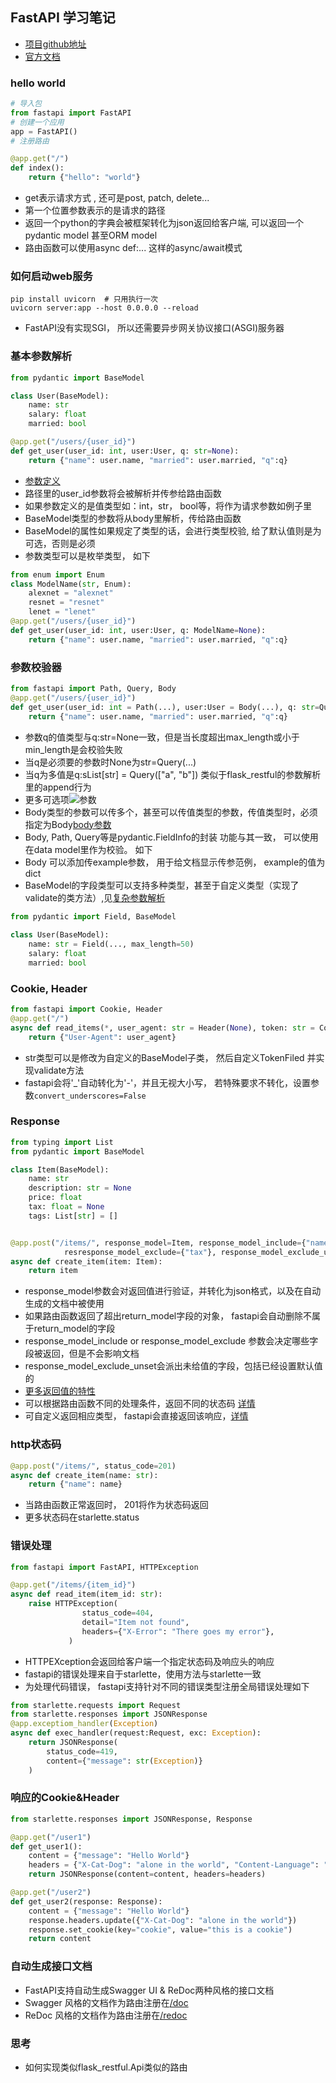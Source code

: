## FastAPI 学习笔记
- [项目github地址](https://github.com/tiangolo/fastapi)
- [官方文档](https://fastapi.tiangolo.com/)

### hello world

```python
# 导入包
from fastapi import FastAPI
# 创建一个应用
app = FastAPI()
# 注册路由

@app.get("/")  
def index():
    return {"hello": "world"}
```
- get表示请求方式 , 还可是post, patch, delete...
- 第一个位置参数表示的是请求的路径
- 返回一个python的字典会被框架转化为json返回给客户端, 可以返回一个pydantic model 甚至ORM model
- 路由函数可以使用async def:... 这样的async/await模式

### 如何启动web服务
```shell script
pip install uvicorn  # 只用执行一次
uvicorn server:app --host 0.0.0.0 --reload
```
- FastAPI没有实现SGI， 所以还需要异步网关协议接口(ASGI)服务器

### 基本参数解析
```python
from pydantic import BaseModel

class User(BaseModel):
    name: str
    salary: float
    married: bool

@app.get("/users/{user_id}")
def get_user(user_id: int, user:User, q: str=None):
    return {"name": user.name, "married": user.married, "q":q}
```
- [参数定义](https://fastapi.tiangolo.com/tutorial/body/)
- 路径里的user_id参数将会被解析并传参给路由函数
- 如果参数定义的是值类型如：int，str， bool等，将作为请求参数如例子里
- BaseModel类型的参数将从body里解析，传给路由函数
- BaseModel的属性如果规定了类型的话，会进行类型校验, 给了默认值则是为可选，否则是必须
- 参数类型可以是枚举类型， 如下
```python
from enum import Enum
class ModelName(str, Enum):
    alexnet = "alexnet"
    resnet = "resnet"
    lenet = "lenet"
@app.get("/users/{user_id}")
def get_user(user_id: int, user:User, q: ModelName=None):
    return {"name": user.name, "married": user.married, "q":q}
```
### 参数校验器
```python
from fastapi import Path, Query, Body
@app.get("/users/{user_id}")
def get_user(user_id: int = Path(...), user:User = Body(...), q: str=Query(None, max_length=50, min_length=3)):
    return {"name": user.name, "married": user.married, "q":q}
```
- 参数q的值类型与q:str=None一致，但是当长度超出max_length或小于min_length是会校验失败
- 当q是必须要的参数时None为str=Query(...)
- 当q为多值是q:sList[str] = Query(["a", "b"])  类似于flask_restful的参数解析里的append行为
- 更多可选项![参数](https://github.com/heyhpython/PythonPrivatePlot/blob/master/package_everyweek/package_fastapi/paras.png)
- Body类型的参数可以传多个，甚至可以传值类型的参数，传值类型时，必须指定为Body[body参数](https://fastapi.tiangolo.com/tutorial/body-multiple-params/)
- Body, Path, Query等是pydantic.FieldInfo的封装 功能与其一致， 可以使用在data model里作为校验。 如下
- Body 可以添加传example参数， 用于给文档显示传参范例， example的值为dict
- BaseModel的字段类型可以支持多种类型，甚至于自定义类型（实现了validate的类方法）,见[复杂参数解析](https://fastapi.tiangolo.com/tutorial/body-nested-models/ )
```python
from pydantic import Field, BaseModel
    
class User(BaseModel):
    name: str = Field(..., max_length=50)
    salary: float 
    married: bool
```
### Cookie, Header 
```python
from fastapi import Cookie, Header
@app.get("/")
async def read_items(*, user_agent: str = Header(None), token: str = Cookie(None)):
    return {"User-Agent": user_agent}

```
- str类型可以是修改为自定义的BaseModel子类， 然后自定义TokenFiled 并实现validate方法
- fastapi会将'_'自动转化为'-'，并且无视大小写， 若特殊要求不转化，设置参数`convert_underscores=False`
### Response
```python
from typing import List
from pydantic import BaseModel

class Item(BaseModel):
    name: str
    description: str = None
    price: float
    tax: float = None
    tags: List[str] = []


@app.post("/items/", response_model=Item, response_model_include={"name", "price"}, 
            resresponse_model_exclude={"tax"}, response_model_exclude_unset=True)
async def create_item(item: Item):
    return item

```
- response_model参数会对返回值进行验证，并转化为json格式，以及在自动生成的文档中被使用
- 如果路由函数返回了超出return_model字段的对象， fastapi会自动删除不属于return_model的字段
- response_model_include or response_model_exclude 参数会决定哪些字段被返回，但是不会影响文档
- response_model_exclude_unset会派出未给值的字段，包括已经设置默认值的
- [更多返回值的特性](https://fastapi.tiangolo.com/tutorial/extra-models/)
- 可以根据路由函数不同的处理条件，返回不同的状态码 [详情](https://fastapi.tiangolo.com/tutorial/additional-status-codes/)
- 可自定义返回相应类型， fastapi会直接返回该响应，[详情](https://fastapi.tiangolo.com/tutorial/custom-response/)

### http状态码
```python
@app.post("/items/", status_code=201)
async def create_item(name: str):
    return {"name": name}
```
- 当路由函数正常返回时， 201将作为状态码返回
- 更多状态码在starlette.status

### 错误处理
```python
from fastapi import FastAPI, HTTPException

@app.get("/items/{item_id}")
async def read_item(item_id: str):
    raise HTTPException(
                status_code=404,
                detail="Item not found",
                headers={"X-Error": "There goes my error"},
             ) 
```
- HTTPEXception会返回给客户端一个指定状态码及响应头的响应
- fastapi的错误处理来自于starlette，使用方法与starlette一致
- 为处理代码错误， fastapi支持针对不同的错误类型注册全局错误处理如下
```python
from starlette.requests import Request
from starlette.responses import JSONResponse
@app.exceptiom_handler(Exception)
async def exec_handler(request:Request, exc: Exception):
    return JSONResponse(
        status_code=419,
        content={"message": str(Exception)}
    )
```

### 响应的Cookie&Header
```python
from starlette.responses import JSONResponse, Response

@app.get("/user1")
def get_user1():
    content = {"message": "Hello World"}
    headers = {"X-Cat-Dog": "alone in the world", "Content-Language": "en-US"}
    return JSONResponse(content=content, headers=headers)

@app.get("/user2")
def get_user2(response: Response):
    content = {"message": "Hello World"}
    response.headers.update({"X-Cat-Dog": "alone in the world"})
    response.set_cookie(key="cookie", value="this is a cookie")
    return content
``` 

### 自动生成接口文档
- FastAPI支持自动生成Swagger UI & ReDoc两种风格的接口文档
- Swagger 风格的文档作为路由注册在[/doc](http://localhost:8000/docs)
- ReDoc 风格的文档作为路由注册在[/redoc](http://localhost:8000/redoc)

### 思考
- 如何实现类似flask_restful.Api类似的路由